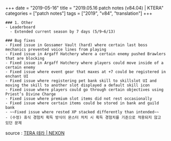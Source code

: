 +++
date = "2019-05-16"
title = "2019.05.16 patch notes (v84.04) | KTERA"
categories = ["patch notes"]
tags = ["2019", "v84", "translation"]
+++

```
### 1. Other
- Leaderboard
  - Extended current season by 7 days (5/9~6/13)

### Bug fixes
- Fixed issue in Gossamer Vault (hard) where certain last boss mechanics prevented voice lines from playing
- Fixed issue in Argaff Hatchery where a certain enemy pushed Brawlers that are blocking
- Fixed issue in Argaff Hatchery where players could move inside of a certain enemy
- Fixed issue where event gear that maxes at +7 could be registered in enchant UI
- Fixed issue where registering pet bank skill to skillslot UI and moving the skill to another slot displayed a default skill icon
- Fixed issue where players could go through certain objectives using Priest’s Divine Charge
- Fixed issue where premium slot items did not rest occasionally
- Fixed issue where certain items could be stored in bank and guild bank
- ~~Fixed issue where rested XP stacked differently than intended~~
- (수정) 휴식 경험치 획득 방식이 몬스터 처치 시 획득 경험치를 기준으로 적용되지 않고 있던 문제
```

source : [TERA 테라 | NEXON](http://tera.nexon.com/news/update/view.aspx?n4articlesn=393)
